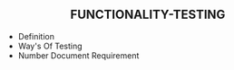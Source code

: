 <h2 align="center" >FUNCTIONALITY-TESTING</h2>
<ul>
  <li>Definition</li>
  <li>Way's Of Testing</li>
  <li>Number Document Requirement</li>
</ul>
